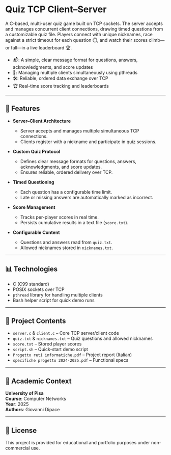 # Quiz TCP Client–Server

A C-based, multi-user quiz game built on TCP sockets. The server accepts and manages concurrent client connections, drawing timed questions from a customizable quiz file. Players connect with unique nicknames, race against a strict timeout for each question ⏱️, and watch their scores climb—or fall—in a live leaderboard 🏆. 

- 📬: A simple, clear message format for questions, answers, acknowledgments, and score updates
- 🧵: Managing multiple clients simultaneously using pthreads
- 🛠️: Reliable, ordered data exchange over TCP 
- 🏆 Real-time score tracking and leaderboards

---

## 📌 Features

- **Server–Client Architecture**  
  - Server accepts and manages multiple simultaneous TCP connections.  
  - Clients register with a nickname and participate in quiz sessions.

- **Custom Quiz Protocol**  
  - Defines clear message formats for questions, answers, acknowledgments, and score updates.  
  - Ensures reliable, ordered delivery over TCP.

- **Timed Questioning**  
  - Each question has a configurable time limit.  
  - Late or missing answers are automatically marked as incorrect.

- **Score Management**  
  - Tracks per-player scores in real time.  
  - Persists cumulative results in a text file (`score.txt`).

- **Configurable Content**  
  - Questions and answers read from `quiz.txt`.  
  - Allowed nicknames stored in `nicknames.txt`.

---

## 📊 Technologies

- C (C99 standard)  
- POSIX sockets over TCP  
- `pthread` library for handling multiple clients  
- Bash helper script for quick demo runs

---

## 📂 Project Contents

- `server.c` & `client.c` – Core TCP server/client code  
- `quiz.txt` & `nicknames.txt` – Quiz questions and allowed nicknames  
- `score.txt` – Stored player scores  
- `script.sh` – Quick-start demo script  
- `Progetto reti informatiche.pdf` – Project report (Italian)  
- `specifiche progetto 2024-2025.pdf` – Functional specs

---

## 🏫 Academic Context

**University of Pisa**  
**Course**: Computer Networks  
**Year**: 2025  
**Authors**: Giovanni Dipace  

---

## 📄 License

This project is provided for educational and portfolio purposes under non-commercial use.  
